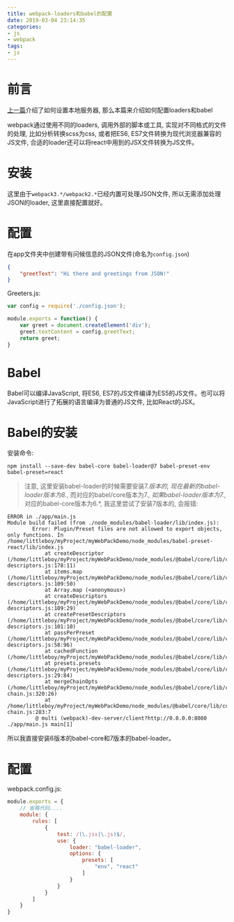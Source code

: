 ```yaml
---
title: webpack-loaders和babel的配置
date: 2019-03-04 23:14:35
categories:
- js
- webpack
tags:
- js
---
```


# 前言

[上一篇](/js/webpack/webpack-dev-server.html)介绍了如何设置本地服务器, 那么本篇来介绍如何配置loaders和babel

webpack通过使用不同的loaders, 调用外部的脚本或工具, 实现对不同格式的文件的处理, 比如分析转换scss为css, 或者把ES6, ES7文件转换为现代浏览器兼容的JS文件, 合适的loader还可以将react中用到的JSX文件转换为JS文件。

# 安装

这里由于`webpack3.*/webpack2.*`已经内置可处理JSON文件, 所以无需添加处理JSON的loader, 这里直接配置就好。

# 配置

在app文件夹中创建带有问候信息的JSON文件(命名为`config.json`)
```json
{
    "greetText": "Hi there and greetings from JSON!"
}
```

Greeters.js:

```js
var config = require('./config.json');

module.exports = function() {
    var greet = document.createElement('div');
    greet.textContent = config.greetText;
    return greet;
}
```

# Babel

Babel可以编译JavaScript, 将ES6, ES7的JS文件编译为ES5的JS文件。也可以将JavaScript进行了拓展的语言编译为普通的JS文件, 比如React的JSX。

# Babel的安装

安装命令:

```shell
npm install --save-dev babel-core babel-loader@7 babel-preset-env babel-preset=react
```

> 注意, 这里安装babel-loader的时候需要安装7.*版本的, 现在最新的babel-loader版本为8.*, 而对应的babel/core版本为7.*, 如果babel-loader版本为7.*, 对应的babel-core版本为6.*, 我这里尝试了安装7版本的, 会报错:
```shell
ERROR in ./app/main.js
Module build failed (from ./node_modules/babel-loader/lib/index.js):
        Error: Plugin/Preset files are not allowed to export objects, only functions. In /home/littleboy/myProject/myWebPackDemo/node_modules/babel-preset-react/lib/index.js
            at createDescriptor (/home/littleboy/myProject/myWebPackDemo/node_modules/@babel/core/lib/config/config-descriptors.js:178:11)
            at items.map (/home/littleboy/myProject/myWebPackDemo/node_modules/@babel/core/lib/config/config-descriptors.js:109:50)
            at Array.map (<anonymous>)
            at createDescriptors (/home/littleboy/myProject/myWebPackDemo/node_modules/@babel/core/lib/config/config-descriptors.js:109:29)
            at createPresetDescriptors (/home/littleboy/myProject/myWebPackDemo/node_modules/@babel/core/lib/config/config-descriptors.js:101:10)
            at passPerPreset (/home/littleboy/myProject/myWebPackDemo/node_modules/@babel/core/lib/config/config-descriptors.js:58:96)
            at cachedFunction (/home/littleboy/myProject/myWebPackDemo/node_modules/@babel/core/lib/config/caching.js:33:19)
            at presets.presets (/home/littleboy/myProject/myWebPackDemo/node_modules/@babel/core/lib/config/config-descriptors.js:29:84)
            at mergeChainOpts (/home/littleboy/myProject/myWebPackDemo/node_modules/@babel/core/lib/config/config-chain.js:320:26)
            at /home/littleboy/myProject/myWebPackDemo/node_modules/@babel/core/lib/config/config-chain.js:283:7
         @ multi (webpack)-dev-server/client?http://0.0.0.0:8080 ./app/main.js main[1]
```
所以我直接安装6版本的babel-core和7版本的babel-loader。

# 配置

webpack.config.js:

```js
module.exports = {
    // 省略代码....
    module: {
        rules: [
            {
                test: /(\.jsx|\.js)$/,
                use: {
                    loader: "babel-loader", 
                    options: {
                        presets: [
                            "env", "react"
                        ] 
                    }
                }
            }
        ]
    }
}
```
